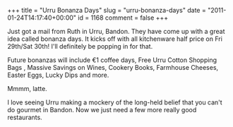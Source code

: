 +++
title = "Urru Bonanza Days"
slug = "urru-bonanza-days"
date = "2011-01-24T14:17:40+00:00"
id = 1168
comment = false
+++

Just got a mail from Ruth in Urru, Bandon. They have come up with a great idea called bonanza days. It kicks off with all kitchenware half price on Fri 29th/Sat 30th! I'll definitely be popping in for that.

Future bonanzas will include €1 coffee days, Free Urru Cotton Shopping Bags , Massive Savings on Wines, Cookery Books, Farmhouse Cheeses, Easter Eggs, Lucky Dips and more.

Mmmm, latte.

I love seeing Urru making a mockery of the long-held belief that you can't do gourmet in Bandon. Now we just need a few more really good restaurants.
